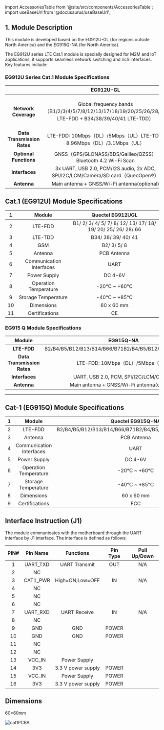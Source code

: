 
import AccessoriesTable from '@site/src/components/AccessoriesTable';
import useBaseUrl from '@docusaurus/useBaseUrl';

## 1. Module Description
This module is developed based on the EG912U-GL (for regions outside North America) and the EG915Q-NA (for North America).

The EG912U series LTE Cat.1 module is specially designed for M2M and IoT applications, it supports seamless network switching and rich interfaces. Key features include:

### EG912U Series Cat.1 Module Specifications

| &emsp;&emsp; | **EG912U-GL** | **EG912U-EAL** |
|:---:|:---:|:---:|
| **Network Coverage** |Global frequency bands（B1/2/3/4/5/7/8/12/13/17/18/19/20/25/26/28/66 LTE-FDD + B34/38/39/40/41 LTE-TDD） | Europe/Asia-pacific/Latin America（B1/2/3/4/5/7/8/20/28/66 LTE-FDD + B38/40/41 LTE-TDD） |
| **Data Transmission Rates** | LTE-FDD: 10Mbps（DL）/5Mbps（UL）LTE-TDD: 8.96Mbps（DL）/3.1Mbps（UL） | Same as the global version |
| **Optional Functions** | GNSS（GPS/GLONASS/BDS/Galileo/QZSS）Bluetooth 4.2 Wi-Fi Scan |Not available |
| **Interfaces** | 3x UART, USB 2.0, PCM/I2S audio, 2x ADC, SPI/I2C/LCM/Camera/SD card（QuecOpen®） | Same as the global version |
| **Antenna** | Main antenna + GNSS/Wi-Fi antenna(optional) | Only main antenna |

## Cat.1  (EG912U) Module Specifications
| 1    | Module                   | Quectel EG912UGL                                             |
|:----:|:------------------------:|:------------------------------------------------------------:|
| 2    | LTE-FDD                  | B1/ 2/ 3/ 4/ 5/ 7/ 8/ 12/ 13/ 17/ 18/ 19/ 20/ 25/ 26/ 28/ 66 |
| 3    | LTE-TDD                  | B34/ 38/ 39/ 40/ 41                                          |
| 4    | GSM                      | B2/ 3/ 5/ 8                                                  |
| 5    | Antenna                  | PCB Antenna                                                  |
| 6    | Communication Interfaces | UART                                                         |
| 7    | Power Supply             | DC 4-6V                                                      |
| 8    | Operation Temperature    | -20℃ ~ +60℃                                                  |
| 9    | Storage Temperature      | -40℃ ~ +85℃                                                  |
| 10   | Dimensions               | 60 x 60 mm                                                   |
| 11   | Certifications           | CE                                                           |

### EG915 Q Module Specifications
|  **Module**  | **EG915Q-NA** |
|:---:|:---:|
| **LTE-FDD** |B2/B4/B5/B12/B13/B14/B66/B71B2/B4/B5/B12/B13/B14/B66/B71 |
| **Data Transmission Rates** | LTE-FDD: 10Mbps（DL）/5Mbps（UL） |
| **Interfaces** | UART, USB 2.0, PCM, SPI/I2C/LCM/Camera |
| **Antenna** | Main antenna + GNSS/Wi-Fi antenna(optional) |
---
## Cat-1 (EG915Q) Module Specifications
| 1    | Module                   | Quectel EG915Q-NA                                             |
|:----:|:------------------------:|:------------------------------------------------------------:|
| 2    | LTE-FDD                  | B2/B4/B5/B12/B13/B14/B66/B71B2/B4/B5/B12/B13/B14/B66/B71 |
| 3    | Antenna                  | PCB Antenna                                                  |
| 4    | Communication Interfaces | UART                                                         |
| 5    | Power Supply             | DC 4-6V                                                      |
| 6    | Operation Temperature    | -20℃ ~ +60℃                                                  |
| 7    | Storage Temperature      | -40℃ ~ +85℃                                                  |
| 8   | Dimensions               | 60 x 60 mm                                                   |
| 9   | Certifications           | FCC                                                           |

## Interface Instruction (J1)

The module communicates with the motherboard through the UART interface by J1 interface. The interface is defined as follows:

| PIN# | Pin Name | Functions          | Pin Type | Pull Up/Down |
| :---:| :------: | :----------------: | :------: | :-----------:|
| 1    | UART_TXD | UART Transmit      | OUT      | N/A          |
| 2    | NC       |                    |          |              |
| 3    | CAT1_PWR | High=ON;Low=OFF    | IN       | N/A          |
| 4    | NC       |                    |          |              |
| 5    | NC       |                    |          |              |
| 6    | NC       |                    |          |              |
| 7    | UART_RXD | UART Receive       | IN       | N/A          |
| 8    | NC       |                    |          |              |
| 9    | GND      | GND                | POWER    |              |
| 10   | GND      | GND                | POWER    |              |
| 11   | NC       |                    |          |              |
| 12   | NC       |                    |          |              |
| 13   | VCC_IN   | Power Supply       |          |              |
| 14   | 3V3      | 3.3 V power supply | POWER    |              |
| 15   | VCC_IN   | Power Supply       | POWER    |              |
| 16   | 3V3      | 3.3 V power supply | POWER    |              |
## Dimensions

60*60mm
<div style={{ display: 'grid', gridTemplateColumns: '1fr', gap: '20px', justifyContent: 'center', alignItems: 'center' }}>
  <img src={useBaseUrl('/img/Hardware_Dev_Resources/Cat_1/cat1PCBA.jpg')} alt="cat1PCBA" style={{ height: '400px', objectFit: 'contain', margin: '0 auto' }} />
</div>
